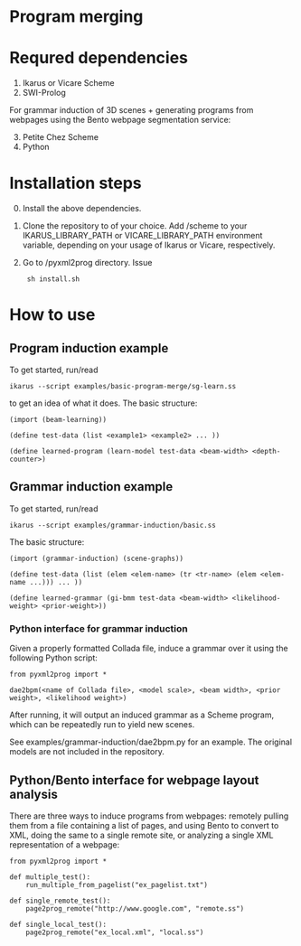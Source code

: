 # Program merging

# Requred dependencies

1. Ikarus or Vicare Scheme
2. SWI-Prolog 

For grammar induction of 3D scenes + generating programs from webpages using
the Bento webpage segmentation service:

3. Petite Chez Scheme
4. Python

# Installation steps

0. Install the above dependencies.

1. Clone the repository to <path> of your choice. Add <path>/scheme to your IKARUS_LIBRARY_PATH  or VICARE_LIBRARY_PATH environment variable, depending on your usage of Ikarus or Vicare, respectively.

2. Go to <path>/pyxml2prog directory. Issue
    
        sh install.sh

# How to use

## Program induction example

To get started, run/read
    
    ikarus --script examples/basic-program-merge/sg-learn.ss

to get an idea of what it does. The basic structure:

    (import (beam-learning))

    (define test-data (list <example1> <example2> ... ))

    (define learned-program (learn-model test-data <beam-width> <depth-counter>)

## Grammar induction example

To get started, run/read

    ikarus --script examples/grammar-induction/basic.ss

The basic structure:

    (import (grammar-induction) (scene-graphs))

    (define test-data (list (elem <elem-name> (tr <tr-name> (elem <elem-name ...))) ... ))

    (define learned-grammar (gi-bmm test-data <beam-width> <likelihood-weight> <prior-weight>))

### Python interface for grammar induction

Given a properly formatted Collada file, induce a grammar over it using the following Python script:

    from pyxml2prog import *

    dae2bpm(<name of Collada file>, <model scale>, <beam width>, <prior weight>, <likelihood weight>)

After running, it will output an induced grammar as a Scheme program, which can be repeatedly run to yield new scenes.

See examples/grammar-induction/dae2bpm.py for an example. The original models are not included in the repository.

## Python/Bento interface for webpage layout analysis

There are three ways to induce programs from webpages: remotely pulling them from a file containing a list of pages, and using Bento to convert to XML, doing the same to a single remote site, or analyzing a single XML representation of a webpage:

    from pyxml2prog import *

    def multiple_test():
        run_multiple_from_pagelist("ex_pagelist.txt")

    def single_remote_test():
        page2prog_remote("http://www.google.com", "remote.ss")

    def single_local_test():
        page2prog_remote("ex_local.xml", "local.ss")
        
